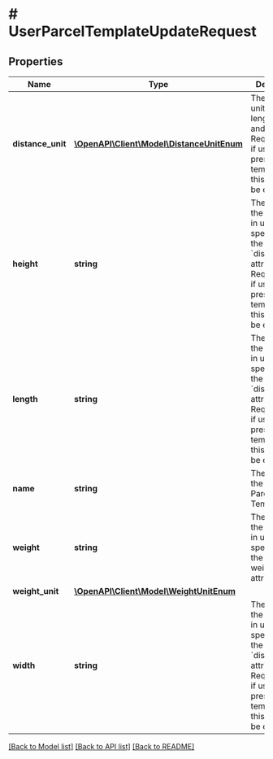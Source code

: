 # # UserParcelTemplateUpdateRequest

## Properties

Name | Type | Description | Notes
------------ | ------------- | ------------- | -------------
**distance_unit** | [**\OpenAPI\Client\Model\DistanceUnitEnum**](DistanceUnitEnum.md) | The measure unit used for length, width and height. Required, but if using a preset carrier template then this field must be empty. |
**height** | **string** | The height of the package, in units specified by the &#x60;distance_unit&#x60; attribute. Required, but if using a preset carrier template then this field must be empty. |
**length** | **string** | The length of the package, in units specified by the &#x60;distance_unit&#x60; attribute. Required, but if using a preset carrier template then this field must be empty. |
**name** | **string** | The name of the User Parcel Template |
**weight** | **string** | The weight of the package, in units specified by the weight_unit attribute. | [optional]
**weight_unit** | [**\OpenAPI\Client\Model\WeightUnitEnum**](WeightUnitEnum.md) |  | [optional]
**width** | **string** | The width of the package, in units specified by the &#x60;distance_unit&#x60; attribute. Required, but if using a preset carrier template then this field must be empty. |

[[Back to Model list]](../../README.md#models) [[Back to API list]](../../README.md#endpoints) [[Back to README]](../../README.md)
